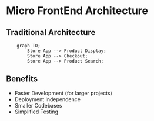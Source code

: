 # Micro FrontEnd Architecture

## Traditional Architecture
```mermaid
    graph TD;
        Store App --> Product Display;
        Store App --> Checkout;
        Store App --> Product Search;
```

## Benefits
*  Faster Development (for larger projects)
*  Deployment Independence
*  Smaller Codebases
*  Simplified Testing